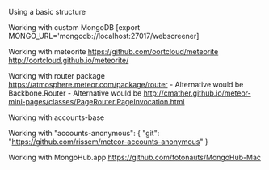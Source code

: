 Using a basic structure

Working with custom MongoDB [export MONGO_URL='mongodb://localhost:27017/webscreener]

Working with meteorite https://github.com/oortcloud/meteorite http://oortcloud.github.io/meteorite/

Working with router package https://atmosphere.meteor.com/package/router
    - Alternative would be Backbone.Router
    - Alternative would be http://cmather.github.io/meteor-mini-pages/classes/PageRouter.PageInvocation.html

Working with accounts-base

Working with
  "accounts-anonymous": {
    "git": "https://github.com/rissem/meteor-accounts-anonymous"
  }

Working with MongoHub.app https://github.com/fotonauts/MongoHub-Mac